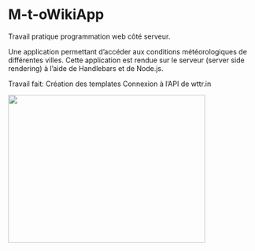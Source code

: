 # M-t-oWikiApp

Travail pratique programmation web côté serveur.

Une application permettant d’accéder aux conditions météorologiques 
de différentes villes. Cette application est rendue sur le
serveur (server side rendering) à l’aide de Handlebars et de Node.js.

Travail fait:
Création des templates
Connexion à l’API de wttr.in

<img src="https://user-images.githubusercontent.com/35946656/174647909-77bc4c38-1965-4f07-8334-5edaa2d263a0.jpg" width="400" height="300">

